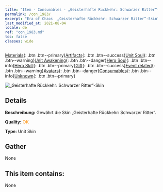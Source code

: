 ```yaml
---
title: "Item - Consumables - „Geisterhafte Rückkehr: Schwarzer Ritter“-Skin"
permalink: /con_1983/
excerpt: "Era of Chaos  „Geisterhafte Rückkehr: Schwarzer Ritter“-Skin"
last_modified_at: 2021-08-04
locale: de
ref: "con_1983.md"
toc: false
classes: wide
---
```

 [Materials](/ItemsDE/){: .btn .btn--primary}[Artifacts](/ItemsDE/Artifacts/){: .btn .btn--success}[Unit Soul](/ItemsDE/UnitSoul/){: .btn .btn--warning}[Unit Awakening](/ItemsDE/UnitAwakening/){: .btn .btn--danger}[Hero Soul](/ItemsDE/HeroSoul/){: .btn .btn--info}[Hero Skill](/ItemsDE/HeroSkill/){: .btn .btn--primary}[Gift](/ItemsDE/Gift/){: .btn .btn--success}[Event related](/ItemsDE/Events/){: .btn .btn--warning}[Avatars](/ItemsDE/Avatars/){: .btn .btn--danger}[Consumables](/ItemsDE/Consumables/){: .btn .btn--info}[Unknown](/ItemsDE/Unknown/){: .btn .btn--primary}

 ![„Geisterhafte Rückkehr: Schwarzer Ritter“-Skin](/images/u/ti_heianqishipifu.jpg)

## Details
 **Beschreibung:** Gewährt die Skin „Geisterhafte Rückkehr: Schwarzer Ritter“.

 **Quality:** <span style="color: #FF8C00">OK</span>

 **Type:** Unit Skin

## Gather

  None

## This item contains:

  None

